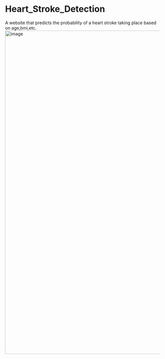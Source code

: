 # Heart_Stroke_Detection
A website that predicts the probability of a heart stroke taking place based on age,bmi,etc.
<img width="1051" alt="image" src="https://user-images.githubusercontent.com/54429035/219909175-0e78a181-8eca-48cb-9d96-7502c58302e9.png">
